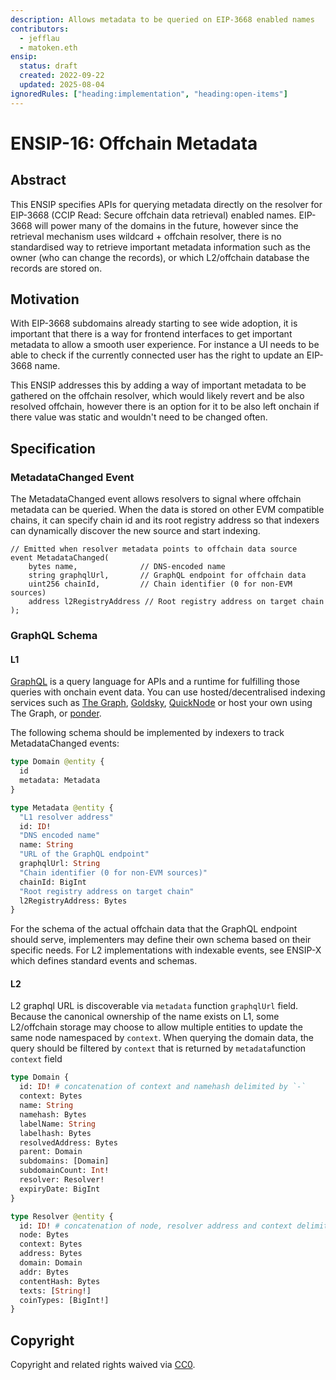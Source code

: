 ```yaml
---
description: Allows metadata to be queried on EIP-3668 enabled names
contributors:
  - jefflau
  - matoken.eth
ensip:
  status: draft
  created: 2022-09-22
  updated: 2025-08-04
ignoredRules: ["heading:implementation", "heading:open-items"]
---
```


# ENSIP-16: Offchain Metadata

## Abstract

This ENSIP specifies APIs for querying metadata directly on the resolver for EIP-3668 (CCIP Read: Secure offchain data retrieval) enabled names. EIP-3668 will power many of the domains in the future, however since the retrieval mechanism uses wildcard + offchain resolver, there is no standardised way to retrieve important metadata information such as the owner (who can change the records), or which L2/offchain database the records are stored on.

## Motivation

With EIP-3668 subdomains already starting to see wide adoption, it is important that there is a way for frontend interfaces to get important metadata to allow a smooth user experience. For instance a UI needs to be able to check if the currently connected user has the right to update an EIP-3668 name.

This ENSIP addresses this by adding a way of important metadata to be gathered on the offchain resolver, which would likely revert and be also resolved offchain, however there is an option for it to be also left onchain if there value was static and wouldn't need to be changed often.

## Specification

### MetadataChanged Event

The MetadataChanged event allows resolvers to signal where offchain metadata can be queried. When the data is stored on other EVM compatible chains, it can specify chain id and its root registry address so that indexers can dynamically discover the new source and start indexing.

```solidity
// Emitted when resolver metadata points to offchain data source
event MetadataChanged(
    bytes name,              // DNS-encoded name
    string graphqlUrl,       // GraphQL endpoint for offchain data
    uint256 chainId,         // Chain identifier (0 for non-EVM sources)
    address l2RegistryAddress // Root registry address on target chain
);
```

### GraphQL Schema

#### L1

[GraphQL](https://graphql.org) is a query language for APIs and a runtime for fulfilling those queries with onchain event data. You can use hosted/decentralised indexing services such as [The Graph](https://thegraph.com), [Goldsky](https://docs.goldsky.com/introduction), [QuickNode](https://marketplace.quicknode.com/add-on/subgraph-hosting) or host your own using The Graph, or [ponder](https://ponder.sh).

The following schema should be implemented by indexers to track MetadataChanged events:

```graphql
type Domain @entity {
  id
  metadata: Metadata
}

type Metadata @entity {
  "L1 resolver address"
  id: ID!
  "DNS encoded name"
  name: String
  "URL of the GraphQL endpoint"
  graphqlUrl: String
  "Chain identifier (0 for non-EVM sources)"
  chainId: BigInt
  "Root registry address on target chain"
  l2RegistryAddress: Bytes
}
```

For the schema of the actual offchain data that the GraphQL endpoint should serve, implementers may define their own schema based on their specific needs. For L2 implementations with indexable events, see ENSIP-X which defines standard events and schemas.


#### L2

L2 graphql URL is discoverable via `metadata` function `graphqlUrl` field.
Because the canonical ownership of the name exists on L1, some L2/offchain storage may choose to allow multiple entities to update the same node namespaced by `context`. When querying the domain data, the query should be filtered by `context` that is returned by `metadata`function `context` field

```graphql
type Domain {
  id: ID! # concatenation of context and namehash delimited by `-`
  context: Bytes
  name: String
  namehash: Bytes
  labelName: String
  labelhash: Bytes
  resolvedAddress: Bytes
  parent: Domain
  subdomains: [Domain]
  subdomainCount: Int!
  resolver: Resolver!
  expiryDate: BigInt
}

type Resolver @entity {
  id: ID! # concatenation of node, resolver address and context delimited by `-`
  node: Bytes
  context: Bytes
  address: Bytes
  domain: Domain
  addr: Bytes
  contentHash: Bytes
  texts: [String!]
  coinTypes: [BigInt!]
}
```

## Copyright

Copyright and related rights waived via [CC0](https://creativecommons.org/publicdomain/zero/1.0/).

